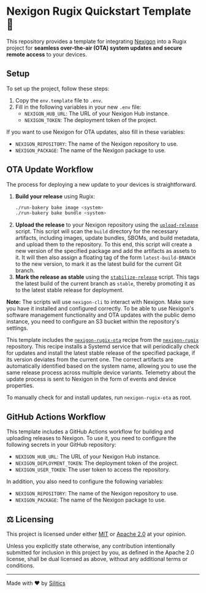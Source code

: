# Nexigon Rugix Quickstart Template 🚀

This repository provides a template for integrating [Nexigon](https://nexigon.dev) into a Rugix project for **seamless over-the-air (OTA) system updates and secure remote access** to your devices.


## Setup

To set up the project, follow these steps:

1. Copy the `env.template` file to `.env`.
2. Fill in the following variables in your new `.env` file:
   - `NEXIGON_HUB_URL`: The URL of your Nexigon Hub instance.
   - `NEXIGON_TOKEN`: The deployment token of the project.

If you want to use Nexigon for OTA updates, also fill in these variables:

- `NEXIGON_REPOSITORY`: The name of the Nexigon repository to use.
- `NEXIGON_PACKAGE`: The name of the Nexigon package to use.


## OTA Update Workflow

The process for deploying a new update to your devices is straightforward.

1. **Build your release** using Rugix:
   ```bash
   ./run-bakery bake image <system>
   ./run-bakery bake bundle <system>
   ```
2. **Upload the release** to your Nexigon repository using the [`upload-release`](./scripts/upload-release.sh) script. This script will scan the `build` directory for the necessary artifacts, including images, update bundles, SBOMs, and build metadata, and upload them to the repository. To this end, this script will create a new version of the specified package and add the artifacts as assets to it. It will then also assign a floating tag of the form `latest-build-BRANCH` to the new version, to mark it as the latest build for the current Git branch.
3. **Mark the release as stable** using the [`stabilize-release`](./scripts/stabilize-release.sh) script. This tags the latest build of the current branch as `stable`, thereby promoting it as to the latest stable release for deployment.

**Note:** The scripts will use `nexigon-cli` to interact with Nexigon. Make sure you have it installed and configured correctly.
To be able to use Nexigon's software management functionality and OTA updates with the public demo instance, you need to configure an S3 bucket within the repository's settings.

This template includes the [`nexigon-rugix-ota`](https://github.com/nexigon/nexigon-rugix/tree/main/recipes/nexigon-rugix-ota) recipe from the [`nexigon-rugix`](https://github.com/nexigon/nexigon-rugix) repository.
This recipe installs a Systemd service that will periodically check for updates and install the latest stable release of the specified package, if its version deviates from the current one.
The correct artifacts are automatically identified based on the system name, allowing you to use the same release process across multiple device variants.
Telemetry about the update process is sent to Nexigon in the form of events and device properties.

To manually check for and install updates, run `nexigon-rugix-ota` as root.


## GitHub Actions Workflow

This template includes a GitHub Actions workflow for building and uploading releases to Nexigon.
To use it, you need to configure the following secrets in your GitHub repository:

- `NEXIGON_HUB_URL`: The URL of your Nexigon Hub instance.
- `NEXIGON_DEPLOYMENT_TOKEN`: The deployment token of the project.
- `NEXIGON_USER_TOKEN`: The user token to access the repository.

In addition, you also need to configure the following variables:

- `NEXIGON_REPOSITORY`: The name of the Nexigon repository to use.
- `NEXIGON_PACKAGE`: The name of the Nexigon package to use.


## ⚖️ Licensing

This project is licensed under either [MIT](https://github.com/nexigon/nexigon-rugix-template/blob/main/LICENSE-MIT) or [Apache 2.0](https://github.com/nexigon/nexigon-rugix-template/blob/main/LICENSE-APACHE) at your opinion.

Unless you explicitly state otherwise, any contribution intentionally submitted for inclusion in this project by you, as defined in the Apache 2.0 license, shall be dual licensed as above, without any additional terms or conditions.

---

Made with ❤️ by [Silitics](https://www.silitics.com)
